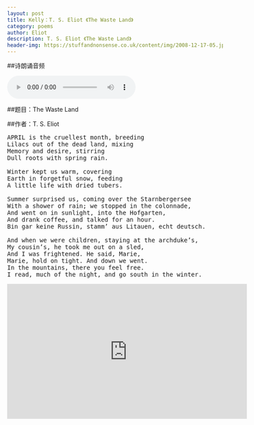 ```yaml
---
layout: post
title: Kelly：T. S. Eliot 《The Waste Land》
category: poems 
author: Eliot
description: T. S. Eliot 《The Waste Land》
header-img: https://stuffandnonsense.co.uk/content/img/2008-12-17-05.jpg
---
```


##诗朗诵音频

<audio controls="controls">
   <source src="{{site.www-data-url}}/audio/2015-08-30-kelly-poem-the-waste-land.mp3" type="audio/mpeg">
 Your browser does not support the audio element.
</audio>

##题目：The Waste Land

##作者：T. S. Eliot 

<pre>
APRIL is the cruellest month, breeding	 
Lilacs out of the dead land, mixing	 
Memory and desire, stirring	 
Dull roots with spring rain.
	 
Winter kept us warm, covering
Earth in forgetful snow, feeding	 
A little life with dried tubers.	 

Summer surprised us, coming over the Starnbergersee	 
With a shower of rain; we stopped in the colonnade,	 
And went on in sunlight, into the Hofgarten,
And drank coffee, and talked for an hour.	 
Bin gar keine Russin, stamm’ aus Litauen, echt deutsch.	 

And when we were children, staying at the archduke’s,	 
My cousin’s, he took me out on a sled,	 
And I was frightened. He said, Marie,
Marie, hold on tight. And down we went.	 
In the mountains, there you feel free.	 
I read, much of the night, and go south in the winter.
</pre>

<iframe width="560" height="315" src="https://www.youtube.com/embed/CqvhMeZ2PlY" frameborder="0" allowfullscreen></iframe>
